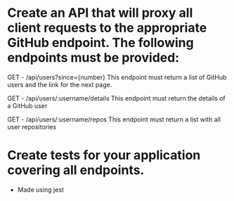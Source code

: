 # Create an API that will proxy all client requests to the appropriate GitHub endpoint. The following endpoints must be provided:

GET - /api/users?since={number} This endpoint must return a list of GitHub users and the link for the next page.

GET - /api/users/:username/details This endpoint must return the details of a GitHub user

GET - /api/users/:username/repos This endpoint must return a list with all user repositories

# Create tests for your application covering all endpoints.

- Made using jest
